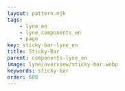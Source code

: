 ```yaml
---
layout: pattern.njk
tags: 
    - lyne_en
    - lyne_components_en
    - page
key: sticky-bar-lyne_en
title: Sticky-Bar
parent: components-lyne_en
image: lyne/overview/sticky-bar.webp
keywords: sticky-bar
order: 600
---
```


